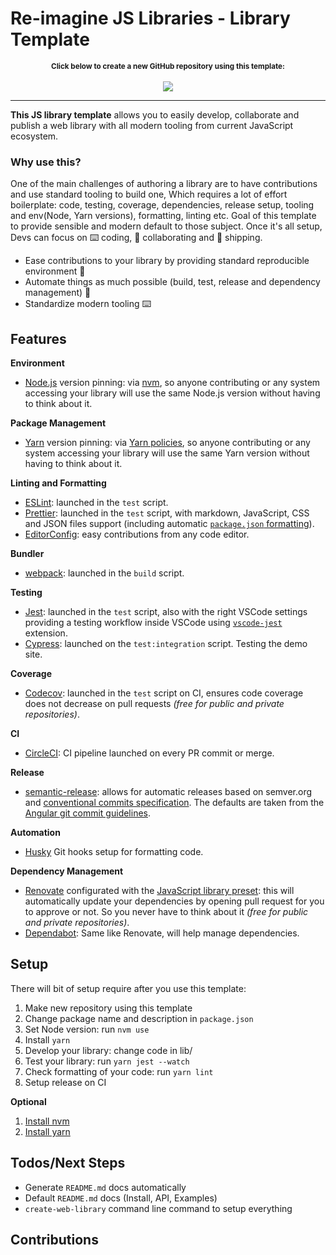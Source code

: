 # Re-imagine JS Libraries - Library Template

<p align="center">
<small><b>Click below to create a new GitHub repository using this template:</b></small>
<br/><br/><a href="https://github.com/theCodeMachine/Reimagine-JS-libraries/generate">
<img src="https://img.shields.io/badge/use%20this-template-blue?logo=github">
</a>
</p>

---

**This JS library template** allows you to easily develop, collaborate and publish a web library with all modern tooling from current JavaScript ecosystem.

### Why use this?

One of the main challenges of authoring a library are to have contributions and use standard tooling to build one, Which requires a lot of effort boilerplate: code, testing, coverage, dependencies, release setup, tooling and env(Node, Yarn versions), formatting, linting etc. Goal of this template to provide sensible and modern default to those subject. Once it's all setup, Devs can focus on ⌨️ coding, 🙌 collaborating and 🚀 shipping.

- Ease contributions to your library by providing standard reproducible environment 🙌
- Automate things as much possible (build, test, release and dependency management) 🚀
- Standardize modern tooling ⌨️

## Features

**Environment**

- [Node.js](https://nodejs.org/) version pinning: via [nvm](https://github.com/nvm-sh/nvm), so anyone contributing or any system accessing your library will use the same Node.js version without having to think about it.

**Package Management**

- [Yarn](http://yarnpkg.com/) version pinning: via [Yarn policies](https://classic.yarnpkg.com/en/docs/cli/policies/), so anyone contributing or any system accessing your library will use the same Yarn version without having to think about it.

**Linting and Formatting**

- [ESLint](https://eslint.org/): launched in the `test` script.
- [Prettier](https://prettier.io/): launched in the `test` script, with markdown, JavaScript, CSS and JSON files support (including automatic [`package.json` formatting](https://github.com/matzkoh/prettier-plugin-packagejson)).
- [EditorConfig](https://editorconfig.org/): easy contributions from any code editor.

**Bundler**

- [webpack](https://webpack.js.org/): launched in the `build` script.

**Testing**

- [Jest](https://jestjs.io/): launched in the `test` script, also with the right VSCode settings providing a testing workflow inside VSCode using [`vscode-jest`](https://github.com/jest-community/vscode-jest) extension.
- [Cypress](https://www.cypress.io/): launched on the `test:integration` script. Testing the demo site.

**Coverage**

- [Codecov](https://codecov.io/): launched in the `test` script on CI, ensures code coverage does not decrease on pull requests _(free for public and private repositories)_.

**CI**

- [CircleCI](https://app.circleci.com/): CI pipeline launched on every PR commit or merge.

**Release**

- [semantic-release](https://semantic-release.gitbook.io/semantic-release/): allows for automatic releases based on semver.org and [conventional commits specification](https://www.conventionalcommits.org/). The defaults are taken from the [Angular git commit guidelines](https://github.com/angular/angular.js/blob/master/DEVELOPERS.md#-git-commit-guidelines).

**Automation**

- [Husky](https://typicode.github.io/husky/#/) Git hooks setup for formatting code.

**Dependency Management**

- [Renovate](https://renovate.whitesourcesoftware.com/) configurated with the [JavaScript library preset](https://docs.renovatebot.com/presets-config/#configjs-lib): this will automatically update your dependencies by opening pull request for you to approve or not. So you never have to think about it _(free for public and private repositories)_.
- [Dependabot](https://github.com/dependabot): Same like Renovate, will help manage dependencies.

## Setup

There will bit of setup require after you use this template:

1. Make new repository using this template
1. Change package name and description in `package.json`
1. Set Node version: run `nvm use`
1. Install `yarn`
1. Develop your library: change code in lib/
1. Test your library: run `yarn jest --watch`
1. Check formatting of your code: run `yarn lint`
1. Setup release on CI

**Optional**

1. [Install nvm](https://github.com/nvm-sh/nvm)
1. [Install yarn](https://classic.yarnpkg.com/en/docs/install#alternatives-stable)

## Todos/Next Steps

- Generate `README.md` docs automatically
- Default `README.md` docs (Install, API, Examples)
- `create-web-library` command line command to setup everything

## Contributions
